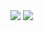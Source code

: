 
<!---
zagibest/zagibest is a ✨ special ✨ repository because its `README.md` (this file) appears on your GitHub profile.
You can click the Preview link to take a look at your changes.
--->
<img src="https://github-readme-stats.vercel.app/api?username=zagibest&show_icons=true&count_private=true"/>
<img src="https://github-readme-stats.vercel.app/api/top-langs?username=zagibest" display="inline"/>
